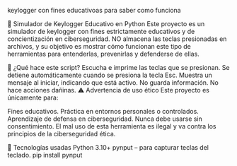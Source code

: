 keylogger con fines educativoas para saber como funciona

🔐 Simulador de Keylogger Educativo en Python
Este proyecto es un simulador de keylogger con fines estrictamente educativos y de concientización en ciberseguridad.
NO almacena las teclas presionadas en archivos, y su objetivo es mostrar cómo funcionan este tipo de herramientas para entenderlas, prevenirlas y defenderse de ellas.

🚀 ¿Qué hace este script?
Escucha e imprime las teclas que se presionan.
Se detiene automáticamente cuando se presiona la tecla Esc.
Muestra un mensaje al iniciar, indicando que está activo.
No guarda información. No hace acciones dañinas.
⚠️ Advertencia de uso ético
Este proyecto es únicamente para:

Fines educativos.
Práctica en entornos personales o controlados.
Aprendizaje de defensa en ciberseguridad.
Nunca debe usarse sin consentimiento.
El mal uso de esta herramienta es ilegal y va contra los principios de la ciberseguridad ética.

🧠 Tecnologías usadas
Python 3.10+
pynput – para capturar teclas del teclado.
pip install pynput
